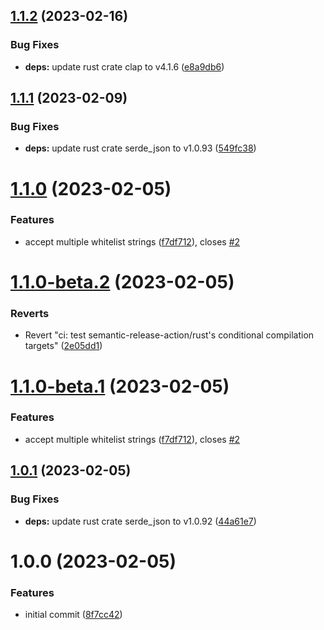 ## [1.1.2](https://github.com/EricCrosson/configure-semantic-release-assets/compare/v1.1.1...v1.1.2) (2023-02-16)


### Bug Fixes

* **deps:** update rust crate clap to v4.1.6 ([e8a9db6](https://github.com/EricCrosson/configure-semantic-release-assets/commit/e8a9db69d14b4e76711f02906830b5e90a7d0a75))

## [1.1.1](https://github.com/EricCrosson/configure-semantic-release-assets/compare/v1.1.0...v1.1.1) (2023-02-09)


### Bug Fixes

* **deps:** update rust crate serde_json to v1.0.93 ([549fc38](https://github.com/EricCrosson/configure-semantic-release-assets/commit/549fc3879e518972b54b12ecb28afd6f1af43cc1))

# [1.1.0](https://github.com/EricCrosson/configure-semantic-release-assets/compare/v1.0.1...v1.1.0) (2023-02-05)


### Features

* accept multiple whitelist strings ([f7df712](https://github.com/EricCrosson/configure-semantic-release-assets/commit/f7df712eba22bf9c8a0d1679a27cb2555fb83673)), closes [#2](https://github.com/EricCrosson/configure-semantic-release-assets/issues/2)

# [1.1.0-beta.2](https://github.com/EricCrosson/configure-semantic-release-assets/compare/v1.1.0-beta.1...v1.1.0-beta.2) (2023-02-05)


### Reverts

* Revert "ci: test semantic-release-action/rust's conditional compilation targets" ([2e05dd1](https://github.com/EricCrosson/configure-semantic-release-assets/commit/2e05dd134d893c9f054e99bd283cb0466480e198))

# [1.1.0-beta.1](https://github.com/EricCrosson/configure-semantic-release-assets/compare/v1.0.1...v1.1.0-beta.1) (2023-02-05)


### Features

* accept multiple whitelist strings ([f7df712](https://github.com/EricCrosson/configure-semantic-release-assets/commit/f7df712eba22bf9c8a0d1679a27cb2555fb83673)), closes [#2](https://github.com/EricCrosson/configure-semantic-release-assets/issues/2)

## [1.0.1](https://github.com/EricCrosson/configure-semantic-release-assets/compare/v1.0.0...v1.0.1) (2023-02-05)


### Bug Fixes

* **deps:** update rust crate serde_json to v1.0.92 ([44a61e7](https://github.com/EricCrosson/configure-semantic-release-assets/commit/44a61e77cdb39d495e8456e6c9ce4b18bd8024dc))

# 1.0.0 (2023-02-05)


### Features

* initial commit ([8f7cc42](https://github.com/EricCrosson/configure-semantic-release-assets/commit/8f7cc4214b7cbf52c5936574224362c846ec5489))
